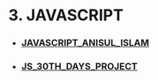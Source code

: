 
<h1>3. JAVASCRIPT&nbsp;</h1>
<ul>
<li>
<h3><a href="https://github.com/Tahsin000/WEB_DEVELOPMENT/tree/master/JAVASCRIPT/JAVASCRIPT_ANISUL_ISLAM">JAVASCRIPT_ANISUL_ISLAM</a></h3>
</li>
<li>
<h3><a href="https://github.com/Tahsin000/WEB_DEVELOPMENT/tree/master/JAVASCRIPT/JS_30TH_DAYS_PROJECT">JS_30TH_DAYS_PROJECT</a></h3>
</li>
</ul>
<div id="gtx-trans" style="position: absolute; left: 854px; top: -13.2625px;">&nbsp;</div>
